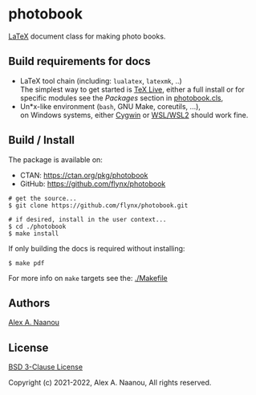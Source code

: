 # photobook

[LaTeX](https://www.latex-project.org/) document class for making photo books.


## Build requirements for docs

- LaTeX tool chain (including: `lualatex`, `latexmk`, ..)  
  The simplest way to get started is [TeX Live](https://www.tug.org/texlive/), 
  either a full install or for specific modules see the _Packages_ section 
  in [photobook.cls](./photobook.cls),
- Un\*x-like environment (`bash`, GNU Make, coreutils, ...),  
  on Windows systems, either [Cygwin](https://www.cygwin.com/) or 
  [WSL/WSL2](https://en.wikipedia.org/wiki/Windows_Subsystem_for_Linux) 
  should work fine.



## Build / Install

The package is available on: 
- CTAN: https://ctan.org/pkg/photobook
- GitHub: https://github.com/flynx/photobook


```shell
# get the source...
$ git clone https://github.com/flynx/photobook.git

# if desired, install in the user context...
$ cd ./photobook
$ make install
```

If only building the docs is required without installing:
```shell
$ make pdf 
```

For more info on `make` targets see the: [./Makefile](./Makefile)


## Authors

[Alex A. Naanou](https://github.com/flynx)



## License

[BSD 3-Clause License](./LICENSE)

Copyright (c) 2021-2022, Alex A. Naanou,
All rights reserved.


